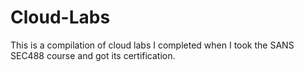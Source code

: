 # Cloud-Labs
This is a compilation of cloud labs I completed when I took the SANS SEC488 course and got its certification.
